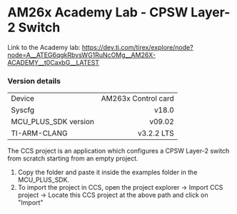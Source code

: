 # AM26x Academy Lab - CPSW Layer-2 Switch
Link to the Academy lab: https://dev.ti.com/tirex/explore/node?node=A__ATEG6qgkRbvsWG1RuNcOMg__AM26X-ACADEMY__t0CaxbG__LATEST

### Version details

|||
|:--|--:|
| Device | AM263x Control card |
| Syscfg| v18.0 |
| MCU_PLUS_SDK version   | v09.02|
| TI-ARM-CLANG | v3.2.2 LTS|

The CCS project is an application which configures a CPSW Layer-2 switch from scratch starting from an empty project.

1. Copy the folder and paste it inside the examples folder in the MCU_PLUS_SDK.
2. To import the project in CCS, open the project explorer → Import CCS project → Locate this CCS project at the above path and click on "Import"